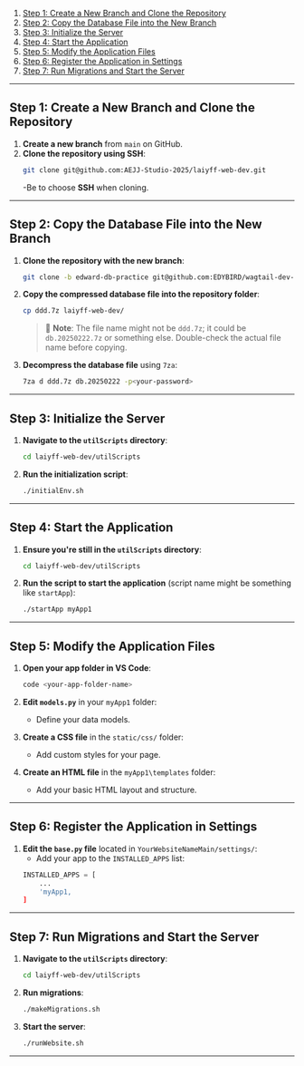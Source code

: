 1. [Step 1: Create a New Branch and Clone the Repository](#step-1-create-a-new-branch-and-clone-the-repository)
2. [Step 2: Copy the Database File into the New Branch](#step-2-copy-the-database-file-into-the-new-branch)
3. [Step 3: Initialize the Server](#step-3-initialize-the-server)
4. [Step 4: Start the Application](#step-4-start-the-application)
5. [Step 5: Modify the Application Files](#step-5-modify-the-application-files)
6. [Step 6: Register the Application in Settings](#step-6-register-the-application-in-settings)
7. [Step 7: Run Migrations and Start the Server](#step-7-run-migrations-and-start-the-server)

---

## Step 1: Create a New Branch and Clone the Repository

1. **Create a new branch** from `main` on GitHub.
2. **Clone the repository using SSH**:
   ```bash
   git clone git@github.com:AEJJ-Studio-2025/laiyff-web-dev.git
   ```
   -Be to choose **SSH** when cloning.

---

## Step 2: Copy the Database File into the New Branch

1. **Clone the repository with the new branch**:
   ```bash
   git clone -b edward-db-practice git@github.com:EDYBIRD/wagtail-dev-practice.git
   ```

2. **Copy the compressed database file into the repository folder**:
   ```bash
   cp ddd.7z laiyff-web-dev/
   ```
   > 🔎 **Note**: The file name might not be `ddd.7z`; it could be `db.20250222.7z` or something else. Double-check the actual file name before copying.
3. **Decompress the database file** using `7za`:
   ```bash
   7za d ddd.7z db.20250222 -p<your-password>
   ```

---

## Step 3: Initialize the Server

1. **Navigate to the `utilScripts` directory**:
   ```bash
   cd laiyff-web-dev/utilScripts
   ```

2. **Run the initialization script**:
   ```bash
   ./initialEnv.sh
   ```

---

## Step 4: Start the Application

1. **Ensure you're still in the `utilScripts` directory**:
   ```bash
   cd laiyff-web-dev/utilScripts
   ```

2. **Run the script to start the application** (script name might be something like `startApp`):
   ```bash
   ./startApp myApp1
   ```

---

## Step 5: Modify the Application Files

1. **Open your app folder in VS Code**:
   ```bash
   code <your-app-folder-name>
   ```

2. **Edit `models.py`** in your `myApp1` folder:
   - Define your data models.

3. **Create a CSS file** in the `static/css/` folder:
   - Add custom styles for your page.

4. **Create an HTML file** in the `myApp1\templates` folder:
   - Add your basic HTML layout and structure.

---

## Step 6: Register the Application in Settings

1. **Edit the `base.py` file** located in `YourWebsiteNameMain/settings/`:
   - Add your app to the `INSTALLED_APPS` list:
   ```python
   INSTALLED_APPS = [
       ...
       'myApp1,
   ]
   ```

---

## Step 7: Run Migrations and Start the Server

1. **Navigate to the `utilScripts` directory**:
   ```bash
   cd laiyff-web-dev/utilScripts
   ```

2. **Run migrations**:
   ```bash
   ./makeMigrations.sh
   ```

3. **Start the server**:
   ```bash
   ./runWebsite.sh
   ```

---

